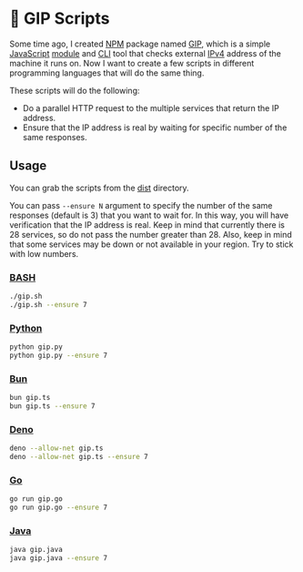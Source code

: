 # 🐷 GIP Scripts

Some time ago, I created [NPM](https://docs.npmjs.com/about-npm) package named [GIP](https://www.npmjs.com/package/gip), which is a simple [JavaScript](https://simple.wikipedia.org/wiki/JavaScript) [module](https://developer.mozilla.org/en-US/docs/Web/JavaScript/Guide/Modules) and [CLI](https://en.wikipedia.org/wiki/Command-line_interface) tool that checks external [IPv4](https://en.wikipedia.org/wiki/IPv4) address of the machine it runs on. Now I want to create a few scripts in different programming languages that will do the same thing. 

These scripts will do the following:

- Do a parallel HTTP request to the multiple services that return the IP address.
- Ensure that the IP address is real by waiting for specific number of the same responses.

## Usage

You can grab the scripts from the [dist](https://github.com/Avaray/gip-scripts/tree/main/dist) directory.

You can pass `--ensure N` argument to specify the number of the same responses (default is 3) that you want to wait for. In this way, you will have verification that the IP address is real.
Keep in mind that currently there is 28 services, so do not pass the number greater than 28.
Also, keep in mind that some services may be down or not available in your region. Try to stick with low numbers.

### [BASH](https://www.gnu.org/software/bash/)

```bash
./gip.sh
./gip.sh --ensure 7
```

### [Python](https://www.python.org/)

```bash
python gip.py
python gip.py --ensure 7
```

### [Bun](https://bun.sh/)
  
```bash
bun gip.ts
bun gip.ts --ensure 7
```

### [Deno](https://deno.com/)

```bash
deno --allow-net gip.ts
deno --allow-net gip.ts --ensure 7
```

### [Go](https://go.dev/)

```bash
go run gip.go
go run gip.go --ensure 7
```

### [Java](https://www.java.com/en/)

```bash
java gip.java
java gip.java --ensure 7
```
